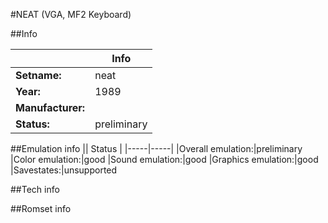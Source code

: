 #NEAT (VGA, MF2 Keyboard)

##Info

||Info|
|-----|-----|
|**Setname:**|neat
|**Year:**|1989
|**Manufacturer:**|<generic>
|**Status:**|preliminary

##Emulation info
|| Status |
|-----|-----|
|Overall emulation:|preliminary
|Color emulation:|good
|Sound emulation:|good
|Graphics emulation:|good
|Savestates:|unsupported

##Tech info

##Romset info

<!--- START OF EDITED COMMENT DO NOT TOUCH TEXT ABOVE-->
